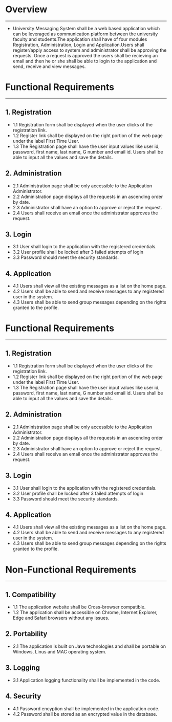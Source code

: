 # Overview
----------

* University Messaging System shall be a web based application which can be leveraged as communication platform between the university faculty and students.The application shall have of four modules Registration, Administration, Login and Application.Users shall register/apply access to system and administrator shall be approving the requests. Once a request is approved the users shall be recieving an email and then he or she shall be able to login to the application and send, receive and view messages.


# Functional Requirements
------------------------

## 1. Registration
  * 1.1 Registration form shall be displayed when the user clicks of the registration link.
  * 1.2 Register link shall be displayed on the right portion of the web page under the label First Time User.
  * 1.3 The Registration page shall have the user input values like user id, password, first name, last name, G number and email id. Users shall be able to input all the values  and save the details.  

## 2. Administration        
  * 2.1 Administration page shall be only accessible to the Application Administrator.
  * 2.2	Administration page displays all the requests in an ascending order by date.
  * 2.3	Administrator shall have an option to approve or reject the request.
  * 2.4	Users shall receive an email once the administrator approves the request.

## 3. Login
  * 3.1 User shall login to the application with the registered credentials.
  * 3.2 User profile shall be locked after 3 failed attempts of login
  * 3.3 Password should meet the security standards.

## 4. Application 
  * 4.1 Users shall view all the existing messages as a list on the home page.
  * 4.2 Users shall be able to send and receive messages to any registered user in the system.
  * 4.3 Users shall be able to send group messages depending on the rights granted to the profile.

# Functional Requirements
------------------------

## 1. Registration
  * 1.1 Registration form shall be displayed when the user clicks of the registration link.
  * 1.2 Register link shall be displayed on the right portion of the web page under the label First Time User.
  * 1.3 The Registration page shall have the user input values like user id, password, first name, last name, G number and email id. Users shall be able to input all the values and save the details.  

## 2. Administration        
  * 2.1 Administration page shall be only accessible to the Application Administrator.
  * 2.2	Administration page displays all the requests in an ascending order by date.
  * 2.3	Administrator shall have an option to approve or reject the request.
  * 2.4	Users shall receive an email once the administrator approves the request.

## 3. Login
  * 3.1 User shall login to the application with the registered credentials.
  * 3.2 User profile shall be locked after 3 failed attempts of login
  * 3.3 Password should meet the security standards.

## 4. Application 
  * 4.1 Users shall view all the existing messages as a list on the home page.
  * 4.2 Users shall be able to send and receive messages to any registered user in the system.
  * 4.3 Users shall be able to send group messages depending on the rights granted to the profile.


# Non-Functional Requirements
------------------------------

## 1. Compatibility
  * 1.1 The application website shall be Cross-browser compatible.
  * 1.2 The application shall be accessible on Chrome, Internet Explorer, Edge and Safari browsers without any issues.

## 2. Portability
  * 2.1 The application is built on Java technologies and shall be portable on Windows, Linus and MAC operating system.

## 3. Logging
  * 3.1 Application logging functionality shall be implemented in the code.

## 4. Security
  * 4.1 Password encyption shall be implemented in the application code.
  * 4.2 Password shall be stored as an encrypted value in the database.
